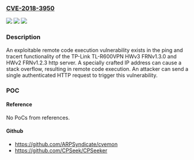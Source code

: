 ### [CVE-2018-3950](https://cve.mitre.org/cgi-bin/cvename.cgi?name=CVE-2018-3950)
![](https://img.shields.io/static/v1?label=Product&message=TP-Link&color=blue)
![](https://img.shields.io/static/v1?label=Version&message=n%2Fa&color=blue)
![](https://img.shields.io/static/v1?label=Vulnerability&message=Classic%20Buffer%20Overflow&color=brighgreen)

### Description

An exploitable remote code execution vulnerability exists in the ping and tracert functionality of the TP-Link TL-R600VPN HWv3 FRNv1.3.0 and HWv2 FRNv1.2.3 http server. A specially crafted IP address can cause a stack overflow, resulting in remote code execution. An attacker can send a single authenticated HTTP request to trigger this vulnerability.

### POC

#### Reference
No PoCs from references.

#### Github
- https://github.com/ARPSyndicate/cvemon
- https://github.com/CPSeek/CPSeeker

